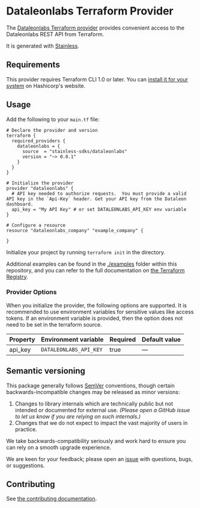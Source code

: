 # Dataleonlabs Terraform Provider

The [Dataleonlabs Terraform provider](https://registry.terraform.io/providers/stainless-sdks/dataleonlabs/latest/docs) provides convenient access to
the Dataleonlabs REST API from Terraform.

It is generated with [Stainless](https://www.stainless.com/).

## Requirements

This provider requires Terraform CLI 1.0 or later. You can [install it for your system](https://developer.hashicorp.com/terraform/install)
on Hashicorp's website.

## Usage

Add the following to your `main.tf` file:

```hcl
# Declare the provider and version
terraform {
  required_providers {
    dataleonlabs = {
      source  = "stainless-sdks/dataleonlabs"
      version = "~> 0.0.1"
    }
  }
}

# Initialize the provider
provider "dataleonlabs" {
  # API key needed to authorize requests.  You must provide a valid API key in the `Api-Key` header. Get your API key from the Dataleon dashboard.
  api_key = "My API Key" # or set DATALEONLABS_API_KEY env variable
}

# Configure a resource
resource "dataleonlabs_company" "example_company" {

}
```

Initialize your project by running `terraform init` in the directory.

Additional examples can be found in the [./examples](./examples) folder within this repository, and you can
refer to the full documentation on [the Terraform Registry](https://registry.terraform.io/providers/stainless-sdks/dataleonlabs/latest/docs).

### Provider Options

When you initialize the provider, the following options are supported. It is recommended to use environment variables for sensitive values like access tokens.
If an environment variable is provided, then the option does not need to be set in the terraform source.

| Property | Environment variable   | Required | Default value |
| -------- | ---------------------- | -------- | ------------- |
| api_key  | `DATALEONLABS_API_KEY` | true     | —             |

## Semantic versioning

This package generally follows [SemVer](https://semver.org/spec/v2.0.0.html) conventions, though certain backwards-incompatible changes may be released as minor versions:

1. Changes to library internals which are technically public but not intended or documented for external use. _(Please open a GitHub issue to let us know if you are relying on such internals.)_
2. Changes that we do not expect to impact the vast majority of users in practice.

We take backwards-compatibility seriously and work hard to ensure you can rely on a smooth upgrade experience.

We are keen for your feedback; please open an [issue](https://www.github.com/stainless-sdks/dataleonlabs-terraform/issues) with questions, bugs, or suggestions.

## Contributing

See [the contributing documentation](./CONTRIBUTING.md).
